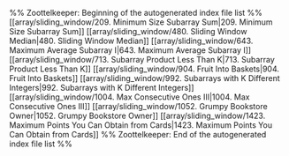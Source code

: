 %% Zoottelkeeper: Beginning of the autogenerated index file list  %%
 [[array/sliding_window/209. Minimum Size Subarray Sum|209. Minimum Size Subarray Sum]]
 [[array/sliding_window/480. Sliding Window Median|480. Sliding Window Median]]
 [[array/sliding_window/643. Maximum Average Subarray I|643. Maximum Average Subarray I]]
 [[array/sliding_window/713. Subarray Product Less Than K|713. Subarray Product Less Than K]]
 [[array/sliding_window/904. Fruit Into Baskets|904. Fruit Into Baskets]]
 [[array/sliding_window/992. Subarrays with K Different Integers|992. Subarrays with K Different Integers]]
 [[array/sliding_window/1004. Max Consecutive Ones III|1004. Max Consecutive Ones III]]
 [[array/sliding_window/1052. Grumpy Bookstore Owner|1052. Grumpy Bookstore Owner]]
 [[array/sliding_window/1423. Maximum Points You Can Obtain from Cards|1423. Maximum Points You Can Obtain from Cards]]
%% Zoottelkeeper: End of the autogenerated index file list  %%
